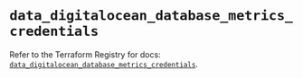 # `data_digitalocean_database_metrics_credentials`

Refer to the Terraform Registry for docs: [`data_digitalocean_database_metrics_credentials`](https://registry.terraform.io/providers/digitalocean/digitalocean/2.65.0/docs/data-sources/database_metrics_credentials).
